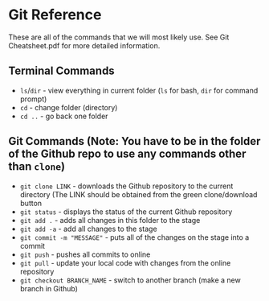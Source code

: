 # Git Reference

These are all of the commands that we will most likely use. See Git Cheatsheet.pdf for more detailed information.

## Terminal Commands

- `ls`/`dir` - view everything in current folder (`ls` for bash, `dir` for command prompt)
- `cd` - change folder (directory)
- `cd ..` - go back one folder

## Git Commands (Note: You have to be in the folder of the Github repo to use any commands other than `clone`)

- `git clone LINK` - downloads the Github repository to the current directory (The LINK should be obtained from the green clone/download button
- `git status` - displays the status of the current Github repository
- `git add .` - adds all changes in this folder to the stage
- `git add -a` - add all changes to the stage
- `git commit -m "MESSAGE"` - puts all of the changes on the stage into a commit
- `git push` - pushes all commits to online
- `git pull` - update your local code with changes from the online repository
- `git checkout BRANCH_NAME` - switch to another branch (make a new branch in Github)

